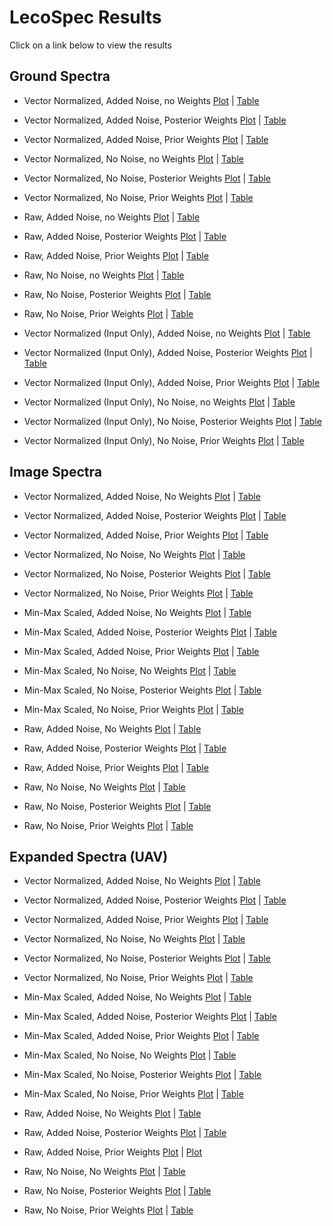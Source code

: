 # LecoSpec Results

Click on a link below to view the results

## Ground Spectra

* Vector Normalized, Added Noise, no Weights 
[Plot](mle/experiments/ground_trained/normed_noised_unweighted/aggregates.html) |   [Table](mle/experiments/ground_trained/normed_noised_unweighted/table.html)

* Vector Normalized, Added Noise, Posterior Weights  [Plot](mle/experiments/ground_trained/normed_noised_val_weighted/aggregates.html)  |  [Table](mle/experiments/ground_trained/normed_noised_val_weighted/table.html)

* Vector Normalized, Added Noise, Prior Weights  [Plot](mle/experiments/ground_trained/normed_noised_weighted/aggregates.html)  |  [Table](mle/experiments/ground_trained/normed_noised_weighted/table.html)


* Vector Normalized, No Noise, no Weights  [Plot](mle/experiments/ground_trained/normed_unnoised_unweighted/aggregates.html) | [Table](mle/experiments/ground_trained/normed_unnoised_unweighted/table.html)

* Vector Normalized, No Noise, Posterior Weights  [Plot](mle/experiments/ground_trained/normed_noised_val_weighted/aggregates.html)  |  [Table](mle/experiments/ground_trained/normed_noised_val_weighted/table.html)

* Vector Normalized, No Noise, Prior Weights  [Plot](mle/experiments/ground_trained/normed_noised_weighted/aggregates.html)  |  [Table](mle/experiments/ground_trained/normed_noised_weighted/table.html)

* Raw, Added Noise, no Weights  [Plot](mle/experiments/ground_trained/totally_unnormed_noised_unweighted/aggregates.html)  |  [Table](mle/experiments/ground_trained/totally_unnormed_noised_unweighted/table.html)

* Raw, Added Noise, Posterior Weights  [Plot](mle/experiments/ground_trained/totally_unnormed_noised_val_weighted/aggregates.html)  |  [Table](mle/experiments/ground_trained/totally_unnormed_noised_val_weighted/table.html)

* Raw, Added Noise, Prior Weights  [Plot](mle/experiments/ground_trained/totally_unnormed_noised_weighted/aggregates.html)  |  [Table](mle/experiments/ground_trained/totally_unnormed_noised_weighted/table.html)

* Raw, No Noise, no Weights  [Plot](mle/experiments/ground_trained/totally_unnormed_unnoised_unweighted/aggregates.html)  |  [Table](mle/experiments/ground_trained/totally_unnormed_unnoised_unweighted/table.html)

* Raw, No Noise, Posterior Weights  [Plot](mle/experiments/ground_trained/totally_unnormed_noised_val_weighted/aggregates.html)  |  [Table](mle/experiments/ground_trained/totally_unnormed_noised_val_weighted/table.html)

* Raw, No Noise, Prior Weights  [Plot](mle/experiments/ground_trained/totally_unnormed_noised_weighted/aggregates.html) | [Table](mle/experiments/ground_trained/totally_unnormed_noised_weighted/table.html)

* Vector Normalized (Input Only), Added Noise, no Weights  [Plot](mle/experiments/ground_trained/unnormed_noised_unweighted/aggregates.html)  |  [Table](mle/experiments/ground_trained/unnormed_noised_unweighted/table.html)

* Vector Normalized (Input Only), Added Noise, Posterior Weights  [Plot](mle/experiments/ground_trained/unnormed_noised_val_weighted/aggregates.html)  |  [Table](mle/experiments/ground_trained/unnormed_noised_val_weighted/table.html)

* Vector Normalized (Input Only), Added Noise, Prior Weights  [Plot](mle/experiments/ground_trained/unnormed_noised_weighted/aggregates.html)  |  [Table](mle/experiments/ground_trained/unnormed_noised_weighted/table.html)

* Vector Normalized (Input Only), No Noise, no Weights  [Plot](mle/experiments/ground_trained/unnormed_unnoised_unweighted/aggregates.html)  |  [Table](mle/experiments/ground_trained/unnormed_unnoised_unweighted/table.html)

* Vector Normalized (Input Only), No Noise, Posterior Weights  [Plot](mle/experiments/ground_trained/unnormed_noised_val_weighted/aggregates.html)  |  [Table](mle/experiments/ground_trained/unnormed_noised_val_weighted/table.html)

* Vector Normalized (Input Only), No Noise, Prior Weights  [Plot](mle/experiments/ground_trained/unnormed_noised_weighted/aggregates.html)  |  [Table](mle/experiments/ground_trained/unnormed_noised_weighted/table.html)

## Image Spectra

* Vector Normalized, Added Noise, No Weights  [Plot](mle/experiments/uav_trained/normed_noised_unweighted/aggregates.html) |  [Table](mle/experiments/uav_trained/normed_noised_unweighted/table.html)

* Vector Normalized, Added Noise, Posterior Weights  [Plot](mle/experiments/uav_trained/normed_noised_val_weighted/aggregates.html)  |  [Table](mle/experiments/uav_trained/normed_noised_val_weighted/table.html)

* Vector Normalized, Added Noise, Prior Weights  [Plot](mle/experiments/uav_trained/normed_noised_weighted/aggregates.html)  |  [Table](mle/experiments/uav_trained/normed_noised_weighted/table.html)

* Vector Normalized, No Noise, No Weights  [Plot](mle/experiments/uav_trained/normed_unnoised_unweighted/aggregates.html)  |  [Table](mle/experiments/uav_trained/normed_unnoised_unweighted/table.html)


* Vector Normalized, No Noise, Posterior Weights  [Plot](mle/experiments/uav_trained/normed_unnoised_val_weighted/aggregates.html)  |  [Table](mle/experiments/uav_trained/normed_unnoised_val_weighted/table.html)

* Vector Normalized, No Noise, Prior Weights  [Plot](mle/experiments/uav_trained/normed_unnoised_weighted/aggregates.html)  |  [Table](mle/experiments/uav_trained/normed_unnoised_weighted/table.html)

* Min-Max Scaled, Added Noise, No Weights  [Plot](mle/experiments/uav_trained/scaled_noise_unweighted/aggregates.html)  |  [Table](mle/experiments/uav_trained/scaled_noise_unweighted/table.html)

* Min-Max Scaled, Added Noise, Posterior Weights  [Plot](mle/experiments/uav_trained/scaled_noised_val_weighted/aggregates.html)  |  [Table](mle/experiments/uav_trained/scaled_noised_val_weighted/table.html)

* Min-Max Scaled, Added Noise, Prior Weights  [Plot](mle/experiments/uav_trained/scaled_noise_weighted/aggregates.html)  |  [Table](mle/experiments/uav_trained/scaled_noise_weighted/table.html)

* Min-Max Scaled, No Noise, No Weights  [Plot](mle/experiments/uav_trained/scaled_no_noise_unweighted/aggregates.html)  |  [Table](mle/experiments/uav_trained/scaled_no_noise_unweighted/table.html)

* Min-Max Scaled, No Noise, Posterior Weights  [Plot](mle/experiments/uav_trained/scaled_no_noise_val_weighted/aggregates.html)  |  [Table](mle/experiments/uav_trained/scaled_no_noise_val_weighted/table.html)

* Min-Max Scaled, No Noise, Prior Weights  [Plot](mle/experiments/uav_trained/scaled_no_noise_weighted/aggregates.html)  |  [Table](mle/experiments/uav_trained/scaled_no_noise_weighted/table.html)

* Raw, Added Noise, No Weights  [Plot](mle/experiments/uav_trained/unnormed_noised_unweighted/aggregates.html)  |  [Table](mle/experiments/uav_trained/unnormed_noised_unweighted/table.html)

* Raw, Added Noise, Posterior Weights  [Plot](mle/experiments/uav_trained/unnormed_noised_val_weighted/aggregates.html)  |  [Table](mle/experiments/uav_trained/unnormed_noised_val_weighted/table.html)

* Raw, Added Noise, Prior Weights  [Plot](mle/experiments/uav_trained/unnormed_noised_weighted/aggregates.html)  |  [Table](mle/experiments/uav_trained/unnormed_noised_weighted/table.html)

* Raw, No Noise, No Weights  [Plot](mle/experiments/uav_trained/unnormed_unnoised_unweighted/aggregates.html)  |  [Table](mle/experiments/uav_trained/unnormed_unnoised_unweighted/table.html)

* Raw, No Noise, Posterior Weights  [Plot](mle/experiments/uav_trained/unnormed_unnoised_val_weighted/aggregates.html) | [Table](mle/experiments/uav_trained/unnormed_unnoised_val_weighted/table.html)

* Raw, No Noise, Prior Weights  [Plot](mle/experiments/uav_trained/unnormed_unnoised_weighted/aggregates.html)  |  [Table](mle/experiments/uav_trained/unnormed_unnoised_weighted/table.html)




## Expanded Spectra (UAV)

* Vector Normalized, Added Noise, No Weights  [Plot](mle/experiments/uav_expanded/normed_noised_unweighted/aggregates.html)  |  [Table](mle/experiments/uav_expanded/normed_noised_unweighted/table.html)

* Vector Normalized, Added Noise, Posterior Weights  [Plot](mle/experiments/uav_expanded/normed_noised_val_weighted/aggregates.html)  |  [Table](mle/experiments/uav_expanded/normed_noised_val_weighted/table.html)

* Vector Normalized, Added Noise, Prior Weights  [Plot](mle/experiments/uav_expanded/normed_noised_weighted/aggregates.html)  |  [Table](mle/experiments/uav_expanded/normed_noised_weighted/table.html)

* Vector Normalized, No Noise, No Weights  [Plot](mle/experiments/uav_expanded/normed_unnoised_unweighted/aggregates.html)  |  [Table](mle/experiments/uav_expanded/normed_unnoised_unweighted/table.html)

* Vector Normalized, No Noise, Posterior Weights  [Plot](mle/experiments/uav_expanded/normed_unnoised_val_weighted/aggregates.html)  |  [Table](mle/experiments/uav_expanded/normed_unnoised_val_weighted/table.html)

* Vector Normalized, No Noise, Prior Weights  [Plot](mle/experiments/uav_expanded/normed_unnoised_weighted/aggregates.html)  |  [Table](mle/experiments/uav_expanded/normed_unnoised_weighted/table.html)

* Min-Max Scaled, Added Noise, No Weights  [Plot](mle/experiments/uav_expanded/scaled_noise_unweighted/aggregates.html)  |  [Table](mle/experiments/uav_expanded/scaled_noise_unweighted/table.html)

* Min-Max Scaled, Added Noise, Posterior Weights  [Plot](mle/experiments/uav_expanded/scaled_noised_val_weighted/aggregates.html)  |  [Table](mle/experiments/uav_expanded/scaled_noised_val_weighted/table.html)

* Min-Max Scaled, Added Noise, Prior Weights  [Plot](mle/experiments/uav_expanded/scaled_noise_weighted/aggregates.html)  |  [Table](mle/experiments/uav_expanded/scaled_noise_weighted/table.html)


* Min-Max Scaled, No Noise, No Weights  [Plot](mle/experiments/uav_expanded/scaled_no_noise_unweighted/aggregates.html)  |  [Table](mle/experiments/uav_expanded/scaled_no_noise_unweighted/table.html)

* Min-Max Scaled, No Noise, Posterior Weights  [Plot](mle/experiments/uav_expanded/scaled_no_noise_val_weighted/aggregates.html)  |  [Table](mle/experiments/uav_expanded/scaled_no_noise_val_weighted/table.html)

* Min-Max Scaled, No Noise, Prior Weights  [Plot](mle/experiments/uav_expanded/scaled_no_noise_weighted/aggregates.html)  |  [Table](mle/experiments/uav_expanded/scaled_no_noise_weighted/table.html)

* Raw, Added Noise, No Weights  [Plot](mle/experiments/uav_expanded/unnormed_noised_unweighted/aggregates.html)  |  [Table](mle/experiments/uav_expanded/unnormed_noised_unweighted/table.html)

* Raw, Added Noise, Posterior Weights  [Plot](mle/experiments/uav_expanded/unnormed_noised_val_weighted/aggregates.html)  |  [Table](mle/experiments/uav_expanded/unnormed_noised_val_weighted/table.html)

* Raw, Added Noise, Prior Weights  [Plot](mle/experiments/uav_expanded/unnormed_noised_weighted/aggregates.html)  |  [Plot](mle/experiments/uav_expanded/unnormed_noised_weighted/aggregates.html)

* Raw, No Noise, No Weights  [Plot](mle/experiments/uav_expanded/unnormed_unnoised_unweighted/aggregates.html)  |  [Table](mle/experiments/uav_expanded/unnormed_unnoised_unweighted/table.html)

* Raw, No Noise, Posterior Weights  [Plot](mle/experiments/uav_expanded/unnormed_unnoised_val_weighted/aggregates.html)  |  [Table](mle/experiments/uav_expanded/unnormed_unnoised_val_weighted/table.html)

* Raw, No Noise, Prior Weights  [Plot](mle/experiments/uav_expanded/unnormed_unnoised_val_weighted/aggregates.html)  |  [Table](mle/experiments/uav_expanded/unnormed_unnoised_val_weighted/table.html)
